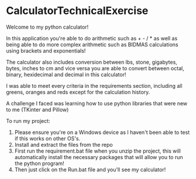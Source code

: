 # CalculatorTechnicalExercise

Welcome to my python calculator! 

In this application you're able to do arithmetic such as + - / *
as well as being able to do more complex arithmetic such as BIDMAS calculations
using brackets and exponentials!

The calculator also includes conversion between lbs, stone, gigabytes, bytes, inches to cm and vice versa
you are able to convert between octal, binary, hexidecimal and decimal in this calculator!

I was able to meet every criteria in the requirements section, including all greens, oranges and reds
except for the calculation history.

A challenge I faced was learning how to use python libraries that were new to me (TKinter and Pillow)

To run my project:

1. Please ensure you're on a Windows device as I haven't been able to test if this works on other OS's.
2. Install and extract the files from the repo
3. First run the requirement.bat file when you unzip the project, this will automatically install the necessary packages that will allow you to run the python program!
4. Then just click on the Run.bat file and you'll see my calculator!
